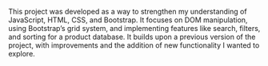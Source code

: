 This project was developed as a way to strengthen my understanding of JavaScript, HTML, CSS, and Bootstrap. It focuses on DOM manipulation, using Bootstrap’s grid system, and implementing features like search, filters, and sorting for a product database. It builds upon a previous version of the project, with improvements and the addition of new functionality I wanted to explore.

